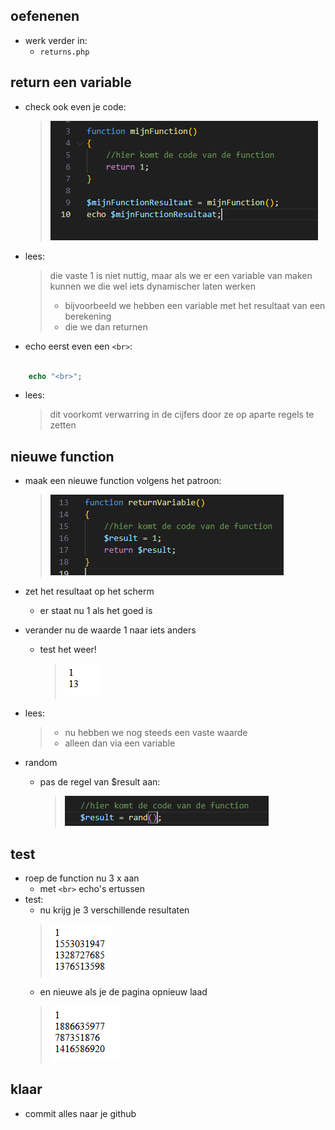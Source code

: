 ## oefenenen

- werk verder in:
    - `returns.php`

## return een variable

- check ook even je code:
    > ![](../img/returncodeCheck.PNG)

- lees:
    > die vaste 1 is niet nuttig, maar als we er een variable van maken kunnen we die wel iets dynamischer laten werken
    > - bijvoorbeeld we hebben een variable met het resultaat van een berekening
    > - die we dan returnen

- echo eerst even een `<br>`:
```php

    echo "<br>";
```
- lees:
    > dit voorkomt verwarring in de cijfers door ze op aparte regels te zetten

## nieuwe function
- maak een nieuwe function volgens het patroon:
    > ![](../img/varreturn.PNG)

- zet het resultaat op het scherm
    - er staat nu 1 als het goed is

- verander nu de waarde 1 naar iets anders
    - test het weer!
        > ![](../img/returnvarresult.PNG)

- lees:
    > - nu hebben we nog steeds een vaste waarde
    > - alleen dan via een variable

- random
    - pas de regel van $result aan:
        > ![](../img/rand.PNG)

## test
- roep de function nu 3 x aan
    - met `<br>` echo's ertussen
- test:
    - nu krijg je 3 verschillende resultaten
    > ![](../img/rand1.PNG)
    - en nieuwe als je de pagina opnieuw laad
    > ![](../img/rand2.PNG)


## klaar
- commit alles naar je github
